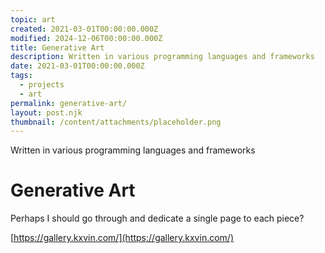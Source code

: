 ```yaml
---
topic: art
created: 2021-03-01T00:00:00.000Z
modified: 2024-12-06T00:00:00.000Z
title: Generative Art
description: Written in various programming languages and frameworks
date: 2021-03-01T00:00:00.000Z
tags:
  - projects
  - art
permalink: generative-art/
layout: post.njk
thumbnail: /content/attachments/placeholder.png
---
```


Written in various programming languages and frameworks

# Generative Art

Perhaps I should go through and dedicate a single page to each piece?

[https://gallery.kxvin.com/](https://gallery.kxvin.com/)
